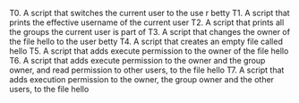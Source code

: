 T0. A script that switches the current user to the use
r betty
T1. A script that prints the effective username of the
 current user
T2. A script that prints all the groups the current user is part of
T3. A script that changes the owner of the file hello to the user betty
T4. A script that creates an empty file called hello
T5. A script that adds execute permission to the owner of the file hello
T6. A script that adds execute permission to the owner and the group owner, and read permission to other users, to the file hello
T7. A script that adds execution permission to the owner, the group owner and the other users, to the file hello

